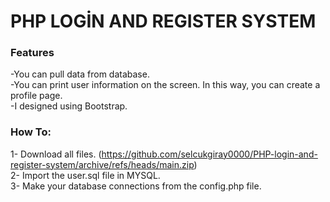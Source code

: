 # PHP LOGİN AND REGISTER SYSTEM

###  Features <br>
-You can pull data from database. <br>
-You can print user information on the screen. In this way, you can create a profile page.<br>
-I designed using Bootstrap. <br>
### How To: <br>
1- Download all files. (https://github.com/selcukgiray0000/PHP-login-and-register-system/archive/refs/heads/main.zip)<br>
2- Import the user.sql file in MYSQL. <br>
3- Make your database connections from the config.php file.
